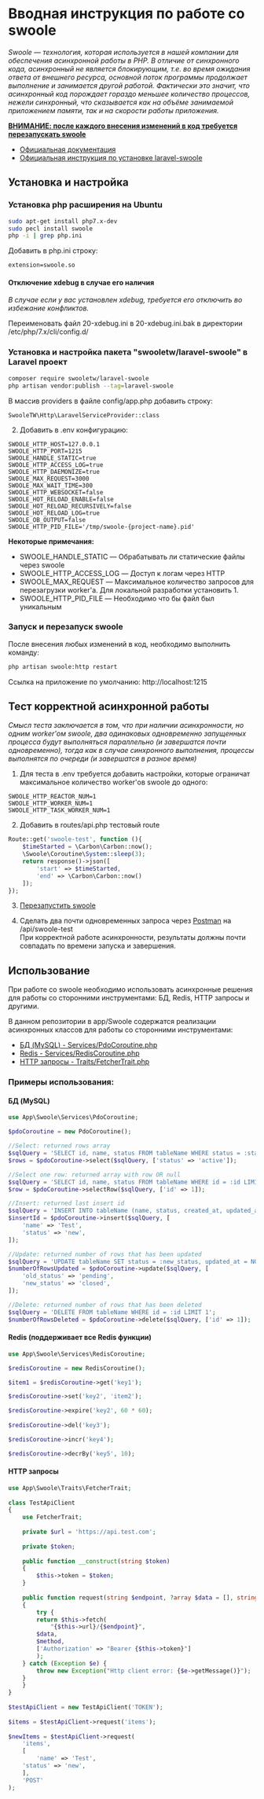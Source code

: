 # Вводная инструкция по работе со swoole  
  
*Swoole — технология, которая используется в нашей компании для обеспечения асинхронной работы в PHP. В отличие от синхронного кода, асинхронный не является блокирующим, т.е. во время ожидания ответа от внешнего ресурса, основной поток программы продолжает выполнение и занимается другой работой. Фактически это значит, что асинхронный код порождает гораздо меньшее количество процессов, нежели синхронный, что сказывается как на объёме занимаемой приложением памяти, так и на скорости работы приложения.*  
  
[**ВНИМАНИЕ: после каждого внесения изменений в код требуется перезапускать swoole**](https://github.com/MineFinanceGroup/swoole-tutorial/blob/master/README.md#%D0%B7%D0%B0%D0%BF%D1%83%D1%81%D0%BA-%D0%B8-%D0%BF%D0%B5%D1%80%D0%B5%D0%B7%D0%B0%D0%BF%D1%83%D1%81%D0%BA-swoole)  
  
- [Официальная документация](https://www.swoole.co.uk/docs/)  
- [Официальная инструкция по установке laravel-swoole](https://github.com/swooletw/laravel-swoole/wiki/4.-Installation)  
  
  
## Установка и настройка  
  
### Установка php расширения на Ubuntu  
  
```bash  
sudo apt-get install php7.x-dev  
sudo pecl install swoole  
php -i | grep php.ini  
```  
  
Добавить в php.ini строку:  
```  
extension=swoole.so  
```  
  
#### Отключение xdebug в случае его наличия  
*В случае если у вас установлен xdebug, требуется его отключить во избежание конфликтов.*  
 
Переименовать файл 20-xdebug.ini в 20-xdebug.ini.bak в директории /etc/php/7.x/cli/config.d/   
  
### Установка и настройка пакета "swooletw/laravel-swoole" в Laravel проект  
  
```bash  
composer require swooletw/laravel-swoole  
php artisan vendor:publish --tag=laravel-swoole  
```  
  
В массив providers в файле config/app.php добавить строку:  
```  
SwooleTW\Http\LaravelServiceProvider::class  
```  
  
2. Добавить в .env конфигурацию:  
  
```  
SWOOLE_HTTP_HOST=127.0.0.1  
SWOOLE_HTTP_PORT=1215  
SWOOLE_HANDLE_STATIC=true  
SWOOLE_HTTP_ACCESS_LOG=true  
SWOOLE_HTTP_DAEMONIZE=true  
SWOOLE_MAX_REQUEST=3000  
SWOOLE_MAX_WAIT_TIME=300  
SWOOLE_HTTP_WEBSOCKET=false  
SWOOLE_HOT_RELOAD_ENABLE=false  
SWOOLE_HOT_RELOAD_RECURSIVELY=false  
SWOOLE_HOT_RELOAD_LOG=true  
SWOOLE_OB_OUTPUT=false  
SWOOLE_HTTP_PID_FILE='/tmp/swoole-{project-name}.pid'
```  
  
**Некоторые примечания:**  
- SWOOLE_HANDLE_STATIC — Обрабатывать ли статические файлы через swoole  
- SWOOLE_HTTP_ACCESS_LOG — Доступ к логам через HTTP  
- SWOOLE_MAX_REQUEST — Максимальное количество запросов для перезагрузки worker'a. Для локальной разработки установить 1.  
- SWOOLE_HTTP_PID_FILE — Необходимо что бы файл был уникальным
  
### Запуск и перезапуск swoole  
  
После внесения любых изменений в код, необходимо выполнить команду:  
```bash  
php artisan swoole:http restart  
```  
  
Ссылка на приложение по умолчанию: http://localhost:1215  
  
  
## Тест корректной асинхронной работы  
  
*Смысл теста заключается в том, что при наличии асинхронности, но одним worker'ом swoole, два одинаковых одновременно запущенных процесса будут выполняться параллельно (и завершатся почти одновременно), тогда как в случае синхронного выполнения, процессы выполнятся по очереди (и завершатся в разное время)*  
  
1. Для теста в .env требуется добавить настройки, которые ограничат максимальное количество worker'ов swoole до одного:  
```  
SWOOLE_HTTP_REACTOR_NUM=1  
SWOOLE_HTTP_WORKER_NUM=1  
SWOOLE_HTTP_TASK_WORKER_NUM=1  
```  
  
2. Добавить в routes/api.php тестовый route  
```php  
Route::get('swoole-test', function (){  
    $timeStarted = \Carbon\Carbon::now(); 
    \Swoole\Coroutine\System::sleep(3);  
    return response()->json([
        'start' => $timeStarted, 
        'end' => \Carbon\Carbon::now()
    ]); 
});  
```
  
3. [Перезапустить swoole](https://github.com/MineFinanceGroup/swoole-tutorial/blob/master/README.md#%D0%B7%D0%B0%D0%BF%D1%83%D1%81%D0%BA-%D0%B8-%D0%BF%D0%B5%D1%80%D0%B5%D0%B7%D0%B0%D0%BF%D1%83%D1%81%D0%BA-swoole)  
  
4. Сделать два почти одновременных запроса через [Postman](https://www.postman.com/) на /api/swoole-test   
При корректной работе асинхронности, результаты должны почти совпадать по времени запуска и завершения.  
  
## Использование  
При работе со swoole необходимо использовать асинхронные решения для работы со сторонними инструментами: БД, Redis, HTTP запросы и другими.

В данном репозитории в app/Swoole содержатся реализации асинхронных классов для работы  со сторонними инструментами:
- [БД (MySQL)  - Services/PdoCoroutine.php](https://github.com/MineFinanceGroup/swoole-tutorial#%D0%B1%D0%B4-mysql)
- [Redis - Services/RedisCoroutine.php](https://github.com/MineFinanceGroup/swoole-tutorial#redis-%D0%BF%D0%BE%D0%B4%D0%B4%D0%B5%D1%80%D0%B6%D0%B8%D0%B2%D0%B0%D0%B5%D1%82-%D0%B2%D1%81%D0%B5-redis-%D1%84%D1%83%D0%BD%D0%BA%D1%86%D0%B8%D0%B8)
- [HTTP запросы - Traits/FetcherTrait.php](https://github.com/MineFinanceGroup/swoole-tutorial#http-%D0%B7%D0%B0%D0%BF%D1%80%D0%BE%D1%81%D1%8B)

### Примеры использования:
#### БД (MySQL) 
```php
use App\Swoole\Services\PdoCoroutine;

$pdoCoroutine = new PdoCoroutine();  

//Select: returned rows array
$sqlQuery = 'SELECT id, name, status FROM tableName WHERE status = :status';
$rows = $pdoCoroutine->select($sqlQuery, ['status' => 'active']); 

//Select one row: returned array with row OR null
$sqlQuery = 'SELECT id, name, status FROM tableName WHERE id = :id LIMIT 1';
$row = $pdoCoroutine->selectRow($sqlQuery, ['id' => 1]); 

//Insert: returned last insert id
$sqlQuery = 'INSERT INTO tableName (name, status, created_at, updated_at) VALUES (:name, :status, NOW(), NOW())';
$insertId = $pdoCoroutine->insert($sqlQuery, [
    'name' => 'Test',
    'status' => 'new',
]);

//Update: returned number of rows that has been updated
$sqlQuery = 'UPDATE tableName SET status = :new_status, updated_at = NOW() WHERE status = :old_status';
$numberOfRowsUpdated = $pdoCoroutine->update($sqlQuery, [
    'old_status' => 'pending',
    'new_status' => 'closed',
]);

//Delete: returned number of rows that has been deleted
$sqlQuery = 'DELETE FROM tableName WHERE id = :id LIMIT 1';
$numberOfRowsDeleted = $pdoCoroutine->delete($sqlQuery, ['id' => 1]);     
```
#### Redis (поддерживает все Redis функции)
```php
use App\Swoole\Services\RedisCoroutine;

$redisCoroutine = new RedisCoroutine();

$item1 = $redisCoroutine->get('key1');

$redisCoroutine->set('key2', 'item2');

$redisCoroutine->expire('key2', 60 * 60);
  
$redisCoroutine->del('key3');

$redisCoroutine->incr('key4');

$redisCoroutine->decrBy('key5', 10);
```
#### HTTP запросы

```php
use App\Swoole\Traits\FetcherTrait;  
  
class TestApiClient  
{  
    use FetcherTrait;  
    
    private $url = 'https://api.test.com';  
  
    private $token;  
  
    public function __construct(string $token)  
    {  
        $this->token = $token;  
    }
    
    public function request(string $endpoint, ?array $data = [], string $method = 'GET'): object  
    {  
        try {  
	    return $this->fetch(  
	        "{$this->url}/{$endpoint}",  
		$data,  
		$method,  
		['Authorization' => "Bearer {$this->token}"]  
	    );  
	} catch (Exception $e) {  
	    throw new Exception("Http client error: {$e->getMessage()}");  
	}  
    }
}  
  
$testApiClient = new TestApiClient('TOKEN');  
  
$items = $testApiClient->request('items');  
  
$newItems = $testApiClient->request(  
    'items',  
    [
        'name' => 'Test',  
	'status' => 'new',  
    ],  
    'POST'  
);
```

